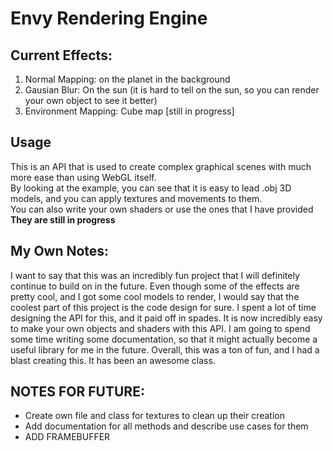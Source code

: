 # Envy Rendering Engine

## Current Effects:
1. Normal Mapping: on the planet in the background
2. Gausian Blur: On the sun (it is hard to tell on the sun, so you can render your own object to see it better)
3. Environment Mapping: Cube map \[still in progress]

## Usage
This is an API that is used to create complex graphical scenes with much more ease than using WebGL itself.  
By looking at the example, you can see that it is easy to lead .obj 3D models, and you can apply textures and movements to them.  
You can also write your own shaders or use the ones that I have provided **They are still in progress**

## My Own Notes:
I want to say that this was an incredibly fun project that I will definitely continue to build on in the future.
Even though some of the effects are pretty cool, and I got some cool models to render, I would say that the coolest part of this project is the code design for sure.
I spent a lot of time designing the API for this, and it paid off in spades. It is now incredibly easy to make your own objects and shaders with this API.
I am going to spend some time writing some documentation, so that it might actually become a useful library for me in the future.
Overall, this was a ton of fun, and I had a blast creating this.
It has been an awesome class.

## NOTES FOR FUTURE:
* Create own file and class for textures to clean up their creation
* Add documentation for all methods and describe use cases for them
* ADD FRAMEBUFFER
